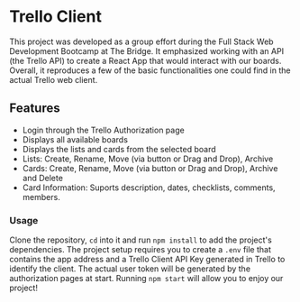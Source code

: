 # Trello Client

This project was developed as a group effort during the Full Stack Web Development Bootcamp at The Bridge. 
It emphasized working with an API (the Trello API) to create a React App that would interact with our boards.
Overall, it reproduces a few of the basic functionalities one could find in the actual Trello web client.

## Features
  - Login through the Trello Authorization page
  - Displays all available boards
  - Displays the lists and cards from the selected board
  - Lists: Create, Rename, Move (via button or Drag and Drop), Archive
  - Cards: Create, Rename, Move (via button or Drag and Drop), Archive and Delete
  - Card Information: Suports description, dates, checklists, comments, members.

### Usage

Clone the repository, `cd` into it and run `npm install` to add the project's dependencies. The project setup requires you to create a `.env` file that contains the app address and a Trello Client API Key generated in Trello to identify the client. The actual user token will be generated by the authorization pages at start. Running `npm start` will allow you to enjoy our project!
